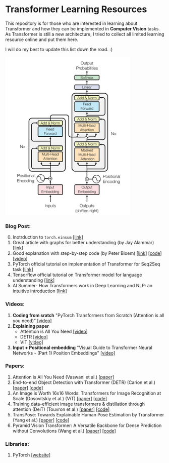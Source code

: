 # Transformer Learning Resources 
<!-- ### Understanding the Architecture -->
This repository is for those who are interested in learning about Transformer and how they can be implemented in **Computer Vision** tasks.
As Transformer is still a new architecture, I tried to collect all limited learning resource online and put them here.

I will do my best to update this list down the road. :)

<img src="transformer.png" alt="Transformer" height="500" class="center">

### Blog Post:
0. Inotrduction to `torch.einsum` [[link]](https://rockt.github.io/2018/04/30/einsum) 
1. Great article with graphs for better  understanding (by Jay Alammar) [[link]](http://jalammar.github.io/illustrated-transformer/)
2. Good explanation with step-by-step code (by Peter Bloem) [[link]](http://peterbloem.nl/blog/transformers) [[code]](https://github.com/pbloem/former/tree/master/former) [[video]](https://www.youtube.com/watch?v=KmAISyVvE1Y)
3. PyTorch official tutorial on implementation of Transformer for Seq2Seq task [[link]](https://pytorch.org/tutorials/beginner/transformer_tutorial.html)
4. Tensorflow official tutorial on Transformer model for language understanding [[link]](https://www.tensorflow.org/tutorials/text/transformer)
5. AI Summer- How Transformers work in Deep Learning and NLP: an intuitive introduction [[link]](https://theaisummer.com/transformer/)


### Videos:
1. **Coding from sratch** "PyTorch Transformers from Scratch (Attention is all you need)" [[video]](https://www.youtube.com/watch?v=U0s0f995w14&list=PLJ6JqVWs-N-5kPcEuvY1ZJrmOYAOzuOAw&index=5)
2. **Explaining paper**
     - Attention is All You Need [[video]](https://www.youtube.com/watch?v=iDulhoQ2pro&t=1396s)
     - DETR [[video]](https://www.youtube.com/watch?v=T35ba_VXkMY&t=464s)
     - ViT [[video]](https://www.youtube.com/watch?v=TrdevFK_am4&list=PLJ6JqVWs-N-5kPcEuvY1ZJrmOYAOzuOAw&index=1&t=891s)
3. **Input + Positional embedding** "Visual Guide to Transformer Neural Networks - (Part 1) Position Embeddings" [[video]](https://www.youtube.com/watch?v=dichIcUZfOw&t=655s)


### Papers:
 1. Attention is All You Need (Vaswani et al.) [[paper]](https://papers.nips.cc/paper/2017/file/3f5ee243547dee91fbd053c1c4a845aa-Paper.pdf)
 2. End-to-end Object Detection with Transformer (DETR) (Carion et al.) [[paper]](https://ai.facebook.com/research/publications/end-to-end-object-detection-with-transformers) [[code]](https://github.com/facebookresearch/detr)
 3. An Image is Worth 16x16 Words: Transformers for Image Recognition at Scale (Dosovitskiy et al.) (ViT) [[paper]](https://papers.nips.cc/paper/2017/file/3f5ee243547dee91fbd053c1c4a845aa-Paper.pdf) [[code]](https://github.com/google-research/vision_transformer)
 4. Training data-efficient image transformers & distillation through attention (DeiT) (Touvron et al.) [[paper]](https://arxiv.org/abs/2012.12877) [[code]](https://github.com/facebookresearch/deit)
 5. TransPose: Towards Explainable Human Pose Estimation by Transformer (Yang et al.) [[paper]](https://arxiv.org/pdf/2012.14214.pdf) [[code]](https://github.com/yangsenius/TransPose)
 6. Pyramid Vision Transformer: A Versatile Backbone for Dense Prediction without Convolutions (Wang et al.) [[paper]](https://arxiv.org/pdf/2102.12122v1.pdf) [[code]](https://github.com/whai362/PVT)

### Libraries:
 1. PyTorch [[website]](https://pytorch.org/docs/master/generated/torch.nn.Transformer.html#torch.nn.Transformer)
